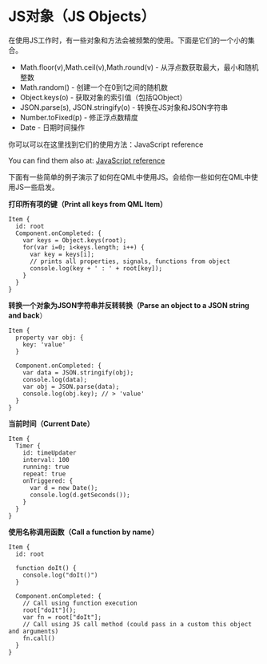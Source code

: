 # JS对象（JS Objects）

在使用JS工作时，有一些对象和方法会被频繁的使用。下面是它们的一个小的集合。

* Math.floor(v),Math.ceil(v),Math.round(v) - 从浮点数获取最大，最小和随机整数
* Math.random() - 创建一个在0到1之间的随机数
* Object.keys(o) - 获取对象的索引值（包括QObject）
* JSON.parse(s), JSON.stringify(o) - 转换在JS对象和JSON字符串
* Number.toFixed(p) - 修正浮点数精度
* Date - 日期时间操作

你可以可以在这里找到它们的使用方法：JavaScript reference

You can find them also at: [JavaScript reference](https://developer.mozilla.org/en-US/docs/Web/JavaScript/Reference)

下面有一些简单的例子演示了如何在QML中使用JS。会给你一些如何在QML中使用JS一些启发。

**打印所有项的键（Print all keys from QML Item）**

```
Item {
  id: root
  Component.onCompleted: {
    var keys = Object.keys(root);
    for(var i=0; i<keys.length; i++) {
      var key = keys[i];
      // prints all properties, signals, functions from object
      console.log(key + ' : ' + root[key]);
    }
  }
}
```

**转换一个对象为JSON字符串并反转转换（Parse an object to a JSON string and back**）

```
Item {
  property var obj: {
    key: 'value'
  }

  Component.onCompleted: {
    var data = JSON.stringify(obj);
    console.log(data);
    var obj = JSON.parse(data);
    console.log(obj.key); // > 'value'
  }
}
```

**当前时间（Current Date）**

```
Item {
  Timer {
    id: timeUpdater
    interval: 100
    running: true
    repeat: true
    onTriggered: {
      var d = new Date();
      console.log(d.getSeconds());
    }
  }
}
```

**使用名称调用函数（Call a function by name）**

```
Item {
  id: root

  function doIt() {
    console.log("doIt()")
  }

  Component.onCompleted: {
    // Call using function execution
    root["doIt"]();
    var fn = root["doIt"];
    // Call using JS call method (could pass in a custom this object and arguments)
    fn.call()
  }
}
```




